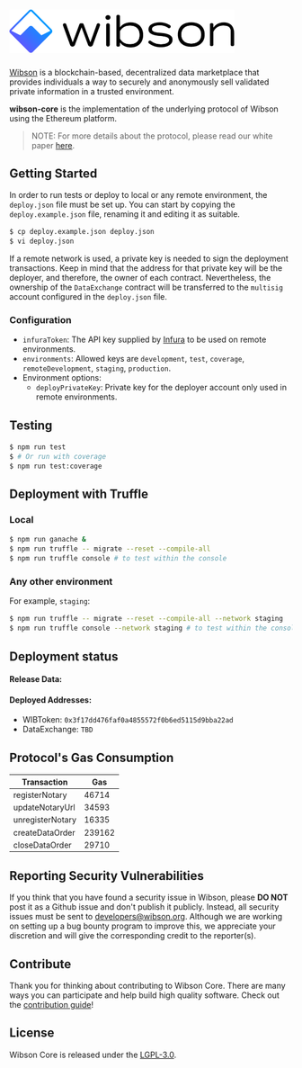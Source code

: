 # <img src="logo.png" alt="Wibson" width="400px">

[Wibson](https://wibson.org/) is a blockchain-based, decentralized data marketplace that provides individuals a way to securely and anonymously sell validated private information in a trusted environment.

**wibson-core** is the implementation of the underlying protocol of Wibson using the Ethereum platform.

> NOTE: For more details about the protocol, please read our white paper [here](https://wibson.org/).

## Getting Started
In order to run tests or deploy to local or any remote environment, the `deploy.json` file must be set up.
You can start by copying the `deploy.example.json` file, renaming it and editing it as suitable.

```bash
$ cp deploy.example.json deploy.json
$ vi deploy.json
```

If a remote network is used, a private key is needed to sign the deployment transactions. Keep in mind that
the address for that private key will be the deployer, and therefore, the owner of each contract.
Nevertheless, the ownership of the `DataExchange` contract will be transferred to the `multisig` account
configured in the `deploy.json` file.

### Configuration
* `infuraToken`: The API key supplied by [Infura](https://infura.io/) to be used on remote environments.
* `environments`: Allowed keys are `development`, `test`, `coverage`, `remoteDevelopment`, `staging`, `production`.
* Environment options:
    * `deployPrivateKey`: Private key for the deployer account only used in remote environments.

## Testing
```bash
$ npm run test
$ # Or run with coverage
$ npm run test:coverage
```

## Deployment with Truffle
### Local
```bash
$ npm run ganache &
$ npm run truffle -- migrate --reset --compile-all
$ npm run truffle console # to test within the console
```

### Any other environment
For example, `staging`:
```bash
$ npm run truffle -- migrate --reset --compile-all --network staging
$ npm run truffle console --network staging # to test within the console
```

## Deployment status

#### Release Data:
#### Deployed Addresses:

-   WIBToken: `0x3f17dd476faf0a4855572f0b6ed5115d9bba22ad`
-   DataExchange: `TBD`

## Protocol's Gas Consumption

| Transaction                     | Gas          |
| ------------------------------- | ------------ |
| registerNotary                  |        46714 |
| updateNotaryUrl                 |        34593 |
| unregisterNotary                |        16335 |
| createDataOrder                 |       239162 |
| closeDataOrder                  |        29710 |

## Reporting Security Vulnerabilities
If you think that you have found a security issue in Wibson, please **DO NOT** post it as a Github issue and don't publish it publicly. Instead, all security issues must be sent to developers@wibson.org.
Although we are working on setting up a bug bounty program to improve this, we appreciate your discretion and will give the corresponding credit to the reporter(s).

## Contribute
Thank you for thinking about contributing to Wibson Core. There are many ways you can participate and help build high quality software. Check out the [contribution guide]!

## License
Wibson Core is released under the [LGPL-3.0](LICENSE).

[contribution guide]: CONTRIBUTING.md
